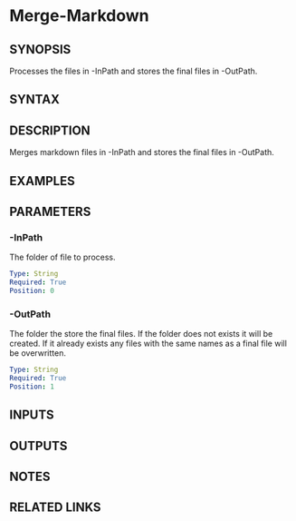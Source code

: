 


# Merge-Markdown

## SYNOPSIS

Processes the files in -InPath and stores the final files in -OutPath.

## SYNTAX

## DESCRIPTION

Merges markdown files in -InPath and stores the final files in -OutPath.

## EXAMPLES

## PARAMETERS

### -InPath

The folder of file to process.

```yaml
Type: String
Required: True
Position: 0
```

### -OutPath

The folder the store the final files. If the folder does not exists it will be created. If it already exists any files with the same names as a final file will be overwritten.

```yaml
Type: String
Required: True
Position: 1
```

## INPUTS

## OUTPUTS

## NOTES

## RELATED LINKS
